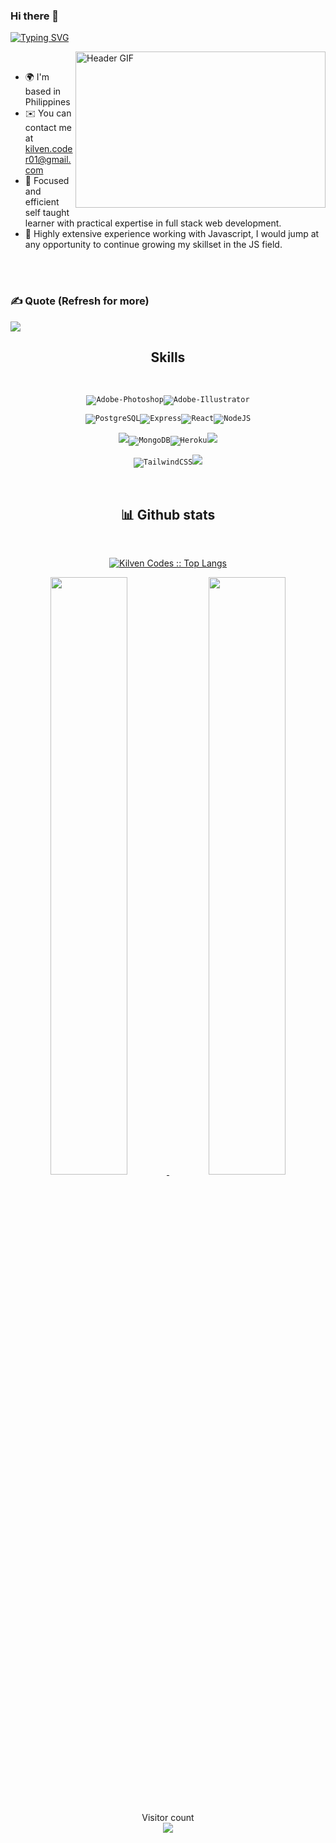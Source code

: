 ### Hi there 👋


[![Typing SVG](https://readme-typing-svg.herokuapp.com?font=Merriweather&size=25&duration=4000&pause=1000&color=f7f700&background=00FFE400&center=true&width=435&lines=Kilven+Codes+here+.+.+.;Computer+Science+Graduate;Junior+(PERN+Stack)+Developer;Graphics+Designer)](https://git.io/typing-svg)




<img align="right"  alt="Header GIF" src="https://media4.giphy.com/media/qgQUggAC3Pfv687qPC/giphy.gif?cid=ecf05e47po12uvhx7ohkxzpqtsa0y40whzy4awdtbfczeem0&rid=giphy.gif&ct=g" width="400" height="250" />


<br>

<!--
Profileme.dev
--->
* 🌍  I'm based in Philippines
* ✉️  You can contact me at [kilven.coder01@gmail.com](mailto:kilven.coder01@gmail.com)
* 🧠  Focused and efficient self taught learner with practical expertise in full stack web development.
* 🤝  Highly extensive experience working with Javascript, I would jump at any opportunity to continue growing my skillset in the JS field.

<br>
<br>

### ✍️ Quote (Refresh for more)
![](https://quotes-github-readme.vercel.app/api?type=horizontal&theme=radical)

<h2 align="center">Skills</h2>
<br/>

<div align="center">
<div align="center">
<div align="center">
<div align="center">
<div align="center">
<div align="center">
  
<code><img src="https://img.icons8.com/fluency/48/null/adobe-photoshop.png" alt="Adobe-Photoshop" /><img src="https://img.icons8.com/fluency/48/null/adobe-illustrator.png" alt="Adobe-Illustrator" /></code> 
</div>

<code><img src="https://img.icons8.com/?size=48&id=38561&format=png" alt="PostgreSQL" /><img src="https://img.icons8.com/ios/50/null/express-js.png" alt="Express" /><img src="https://img.icons8.com/office/40/null/react.png"  alt="React" /><img src="https://img.icons8.com/fluency/48/null/node-js.png" alt="NodeJS" /></code> 
</div>

<code><img src="https://img.icons8.com/color/48/000000/firebase.png"/><img src="https://img.icons8.com/color/48/null/mongodb.png" alt="MongoDB" /><img src="https://img.icons8.com/color/48/null/heroku.png" alt="Heroku" /><img src="https://img.icons8.com/color/48/000000/git.png"/></code> 
</div>

<code><img src="https://img.icons8.com/fluency/48/null/tailwind_css.png" alt="TailwindCSS" /><img src="https://img.icons8.com/color/48/000000/css3.png"/></code>
</div>
<br/>

<div>
    <h2 align="center"> 📊 Github stats </h2>
      <br/>
        <p align="center">
          <a href="https://github.com/ryeact-dev/">
          <img src="https://github-readme-stats.vercel.app/api/top-langs/?username=ryeact-dev&langs_count=6&theme=yeblu&layout=compact&hide_border=true" alt="Kilven Codes :: Top Langs" /></a>
        </p>
        <p align="center">
          <a href="https://github.com/ryeact-dev/">
          <img width="49.5%" src="https://github-readme-stats.vercel.app/api?username=ryeact-dev&show_icons=true&theme=yeblu&hide_border=true" />
          <img width="49.5%" src="https://github-readme-streak-stats.herokuapp.com/?user=ryeact-dev&theme=yeblu&hide_border=true" />
          </a>
       </p>
     <br>
  </div> 



<p align="center"> 
  Visitor count<br>
  <img src="https://profile-counter.glitch.me/ryeact-dev/count.svg" />
</p>


